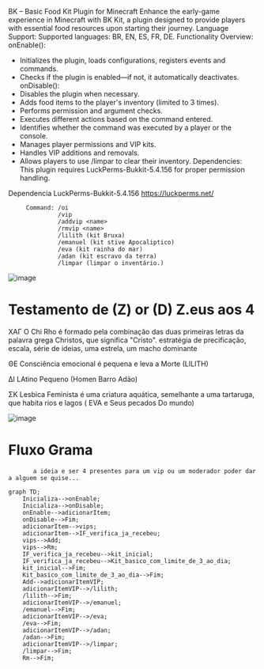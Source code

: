 BK – Basic Food Kit Plugin for Minecraft
Enhance the early-game experience in Minecraft with BK Kit, a plugin designed to provide players with essential food resources upon starting their journey.
Language Support:
Supported languages: BR, EN, ES, FR, DE.
Functionality Overview:
onEnable():
- Initializes the plugin, loads configurations, registers events and commands.
- Checks if the plugin is enabled—if not, it automatically deactivates.
onDisable():
- Disables the plugin when necessary.
- Adds food items to the player's inventory (limited to 3 times).
- Performs permission and argument checks.
- Executes different actions based on the command entered.
- Identifies whether the command was executed by a player or the console.
- Manages player permissions and VIP kits.
- Handles VIP additions and removals.
- Allows players to use /limpar to clear their inventory.
Dependencies:
This plugin requires LuckPerms-Bukkit-5.4.156 for proper permission handling.

Dependencia LuckPerms-Bukkit-5.4.156 https://luckperms.net/

         Command: /oi
                  /vip
                  /addvip <name>
                  /rmvip <name>
                  /lilith (kit Bruxa)
                  /emanuel (kit stive Apocaliptico)
                  /eva (kit rainha do mar)
                  /adan (kit escravo da terra)
                  /limpar (limpar o inventário.)

![image](https://github.com/user-attachments/assets/53654929-c8c6-496d-8387-777ece188616)


# Testamento de (Z) or (D) Z.eus aos 4

XAΓ O Chi Rho é formado pela combinação das duas primeiras letras da palavra grega Christos, 
que significa "Cristo".  estratégia de precificação, escala, série de ideias,  uma estrela, um macho dominante


ΘΕ Consciência emocional é pequena e leva a Morte (LILITH)


ΔΙ LAtino Pequeno (Homen Barro Adão)


ΣΚ Lesbica Feminista é uma criatura aquática, semelhante a uma tartaruga, que habita rios e lagos ( EVA e Seus pecados Do mundo)

![image](https://github.com/user-attachments/assets/5a6795d7-de8a-4000-8003-b51297295103)

# Fluxo Grama 

           a ideia e ser 4 presentes para um vip ou um moderador poder dar a alguem se quise...

```mermaid
graph TD;
    Inicializa-->onEnable;
    Inicializa-->onDisable;
    onEnable-->adicionarItem;
    onDisable-->Fim;
    adicionarItem-->vips;
    adicionarItem-->IF_verifica_ja_recebeu;
    vips-->Add;
    vips-->Rm;
    IF_verifica_ja_recebeu-->kit_inicial;
    IF_verifica_ja_recebeu-->Kit_basico_com_limite_de_3_ao_dia;
    kit_inicial-->Fim;
    Kit_basico_com_limite_de_3_ao_dia-->Fim;
    Add-->adicionarItemVIP;
    adicionarItemVIP-->/lilith;
    /lilith-->Fim;
    adicionarItemVIP-->/emanuel;
    /emanuel-->Fim;
    adicionarItemVIP-->/eva;
    /eva-->Fim;
    adicionarItemVIP-->/adan;
    /adan-->Fim;
    adicionarItemVIP-->/limpar;
    /limpar-->Fim;
    Rm-->Fim;
```

